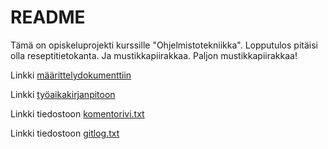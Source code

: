 # **README**
Tämä on opiskeluprojekti kurssille "Ohjelmistotekniikka". Lopputulos pitäisi olla reseptitietokanta. Ja mustikkapiirakkaa. Paljon mustikkapiirakkaa!

Linkki [määrittelydokumenttiin](https://github.com/jrhel/ot-harjoitustyo/blob/master/dokumentointi/alustava%20m%C3%A4%C3%A4rittelydokumentti.md)

Linkki [työaikakirjanpitoon](https://github.com/jrhel/ot-harjoitustyo/blob/master/Ty%C3%B6aikakirjanpito.md)



 Linkki tiedostoon [komentorivi.txt](https://github.com/jrhel/ot-harjoitustyo/blob/master/laskarit/viikko1/komentorivi.txt)

 Linkki tiedostoon [gitlog.txt](https://github.com/jrhel/ot-harjoitustyo/blob/master/laskarit/viikko1/gitlog.txt)
